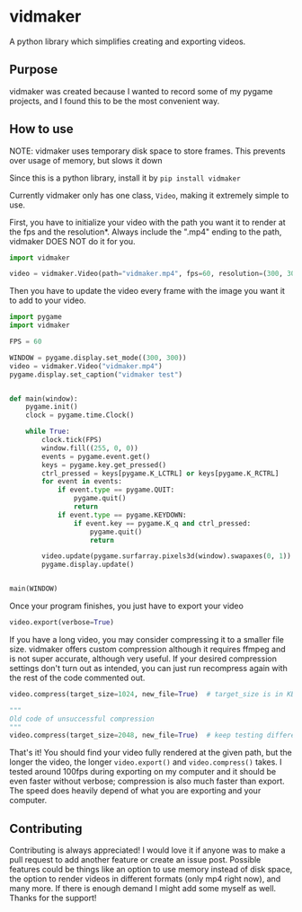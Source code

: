 # vidmaker

A python library which simplifies creating and exporting videos.

## Purpose

vidmaker was created because I wanted to record some of my pygame projects, and I found this to be the most convenient way.

## How to use

NOTE: vidmaker uses temporary disk space to store frames. This prevents over usage of memory, but slows it down

Since this is a python library, install it by `pip install vidmaker`

Currently vidmaker only has one class, `Video`, making it extremely simple to use.

First, you have to initialize your video with the path you want it to render at the fps and the resolution\*. Always include the ".mp4" ending to the path, vidmaker DOES NOT do it for you.

```py
import vidmaker

video = vidmaker.Video(path="vidmaker.mp4", fps=60, resolution=(300, 300))
```

Then you have to update the video every frame with the image you want it to add to your video.

```py
import pygame
import vidmaker

FPS = 60

WINDOW = pygame.display.set_mode((300, 300))
video = vidmaker.Video("vidmaker.mp4")
pygame.display.set_caption("vidmaker test")


def main(window):
    pygame.init()
    clock = pygame.time.Clock()

    while True:
        clock.tick(FPS)
        window.fill((255, 0, 0))
        events = pygame.event.get()
        keys = pygame.key.get_pressed()
        ctrl_pressed = keys[pygame.K_LCTRL] or keys[pygame.K_RCTRL]
        for event in events:
            if event.type == pygame.QUIT:
                pygame.quit()
                return
            if event.type == pygame.KEYDOWN:
                if event.key == pygame.K_q and ctrl_pressed:
                    pygame.quit()
                    return

        video.update(pygame.surfarray.pixels3d(window).swapaxes(0, 1))  # THIS LINE
        pygame.display.update()


main(WINDOW)
```

Once your program finishes, you just have to export your video

```py
video.export(verbose=True)
```

If you have a long video, you may consider compressing it to a smaller file size. vidmaker offers custom compression although it requires ffmpeg and is not super accurate, although very useful. If your desired compression settings don't turn out as intended, you can just run recompress again with the rest of the code commented out.

```py
video.compress(target_size=1024, new_file=True)  # target_size is in KB
```

```py
"""
Old code of unsuccessful compression
"""
video.compress(target_size=2048, new_file=True)  # keep testing different compression sizes until you find a good one
```

That's it! You should find your video fully rendered at the given path, but the longer the video, the longer `video.export()` and `video.compress()` takes. I tested around 100fps during exporting on my computer and it should be even faster without verbose; compression is also much faster than export. The speed does heavily depend of what you are exporting and your computer.

## Contributing

Contributing is always appreciated! I would love it if anyone was to make a pull request to add another feature or create an issue post. Possible features could be things like an option to use memory instead of disk space, the option to render videos in different formats (only mp4 right now), and many more. If there is enough demand I might add some myself as well. Thanks for the support!
